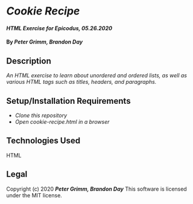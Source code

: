 # _Cookie Recipe_

#### _HTML Exercise for Epicodus, 05.26.2020_

#### By _**Peter Grimm, Brandon Day**_

## Description

_An HTML exercise to learn about unordered and ordered lists, as well as various HTML tags such as titles, headers, and paragraphs._

## Setup/Installation Requirements

* _Clone this repository_
* _Open cookie-recipe.html in a browser_

## Technologies Used

HTML

## Legal

Copyright (c) 2020 **_Peter Grimm, Brandon Day_**
This software is licensed under the MIT license.
